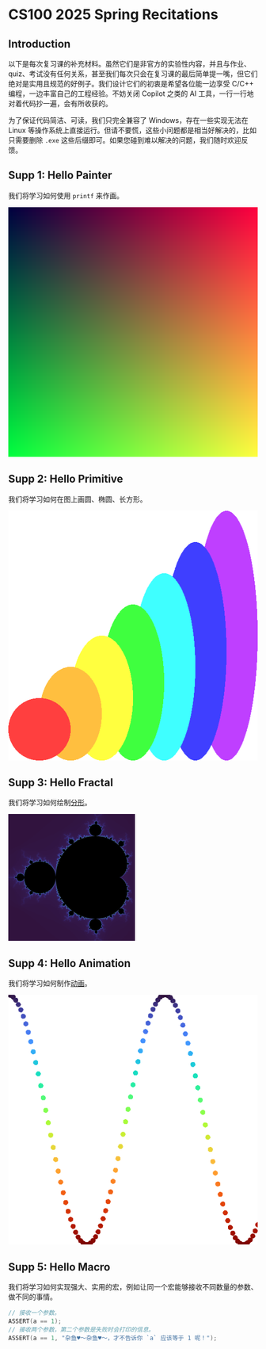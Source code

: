 # CS100 2025 Spring Recitations

## Introduction

以下是每次复习课的补充材料。虽然它们是非官方的实验性内容，并且与作业、quiz、考试没有任何关系，甚至我们每次只会在复习课的最后简单提一嘴，但它们绝对是实用且规范的好例子。我们设计它们的初衷是希望各位能一边享受 C/C++ 编程，一边丰富自己的工程经验。不妨关闭 Copilot 之类的 AI 工具，一行一行地对着代码抄一遍，会有所收获的。

为了保证代码简洁、可读，我们只完全兼容了 Windows，存在一些实现无法在 Linux 等操作系统上直接运行。但请不要慌，这些小问题都是相当好解决的，比如只需要删除 `.exe` 这些后缀即可。如果您碰到难以解决的问题，我们随时欢迎反馈。

## Supp 1: Hello Painter

我们将学习如何使用 `printf` 来作画。

<img src="r1/supp/image.png" style="zoom: 100%;" />

## Supp 2: Hello Primitive

我们将学习如何在图上画圆、椭圆、长方形。

<img src="r2/supp/image.png" style="zoom: 100%;" />

## Supp 3: Hello Fractal

我们将学习如何绘制[分形](https://en.wikipedia.org/wiki/Fractal)。

<img src="r3/supp/image.png" style="zoom: 25%;" />

## Supp 4: Hello Animation

我们将学习如何制作[动画](r4/supp/video_high_quality.mp4)。

<img src="r4/supp/image.png" style="zoom: 100%;" />

## Supp 5: Hello Macro

我们将学习如何实现强大、实用的宏，例如让同一个宏能够接收不同数量的参数、做不同的事情。
```c
// 接收一个参数。
ASSERT(a == 1);
// 接收两个参数，第二个参数是失败时会打印的信息。
ASSERT(a == 1, "杂鱼♥～杂鱼♥～，才不告诉你 `a` 应该等于 1 呢！");
```
